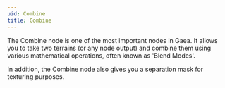 ```yaml
---
uid: Combine
title: Combine
---
```


The Combine node is one of the most important nodes in Gaea. It allows you to take two terrains (or any node output) and combine them using various mathematical operations, often known as 'Blend Modes'.

In addition, the Combine node also gives you a separation mask for texturing purposes.
